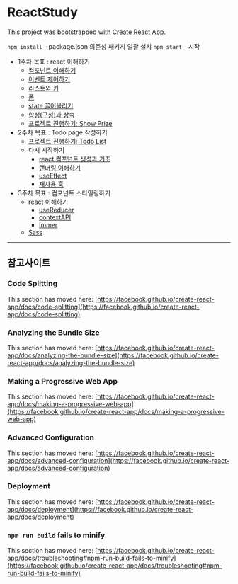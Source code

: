 # ReactStudy

This project was bootstrapped with [Create React App](https://github.com/facebook/create-react-app).

`npm install` - package.json 의존성 패키지 일괄 설치
`npm start` - 시작

* 1주차 목표 : react 이해하기
    * [컴포넌트 이해하기](./gitreadme/components.md)
    * [이벤트 제어하기](./gitreadme/event_and_rendering.md)
    * [리스트와 키](./gitreadme/list_and_key.md)
    * [폼](./gitreadme/form.md)
    * [state 끌어올리기](./gitreadme/pullup_state.md)
    * [합성(구성)과 상속](./gitreadme/composition_and_inheritance.md)
    * [프로젝트 진행하기: Show Prize](./gitreadme/show_prize.md)
* 2주차 목표 : Todo page 작성하기
    * [프로젝트 진행하기: Todo List](./gitreadme/project1/todo.md)
    * 다시 시작하기
        * [react 컴포넌트 생성과 기초](./gitreadme/restart.md)
        * [랜더링 이해하기](./gitreadme/restart2.md)
        * [useEffect](./gitreadme/restart3.md)
        * [재사용 훅](./gitreadme/restart4.md)
* 3주차 목표 : 컴포넌트 스타일링하기
    * react 이해하기
        * [useReducer](./gitreadme/usereducer.md)
        * [contextAPI](./gitreadme/contextapi.md)
        * [Immer](./gitreadme/immer.md)
    * [Sass](./gitreadme/sass.md)

***

## 참고사이트

### Code Splitting

This section has moved here: [https://facebook.github.io/create-react-app/docs/code-splitting](https://facebook.github.io/create-react-app/docs/code-splitting)

### Analyzing the Bundle Size

This section has moved here: [https://facebook.github.io/create-react-app/docs/analyzing-the-bundle-size](https://facebook.github.io/create-react-app/docs/analyzing-the-bundle-size)

### Making a Progressive Web App

This section has moved here: [https://facebook.github.io/create-react-app/docs/making-a-progressive-web-app](https://facebook.github.io/create-react-app/docs/making-a-progressive-web-app)

### Advanced Configuration

This section has moved here: [https://facebook.github.io/create-react-app/docs/advanced-configuration](https://facebook.github.io/create-react-app/docs/advanced-configuration)

### Deployment

This section has moved here: [https://facebook.github.io/create-react-app/docs/deployment](https://facebook.github.io/create-react-app/docs/deployment)

### `npm run build` fails to minify

This section has moved here: [https://facebook.github.io/create-react-app/docs/troubleshooting#npm-run-build-fails-to-minify](https://facebook.github.io/create-react-app/docs/troubleshooting#npm-run-build-fails-to-minify)
